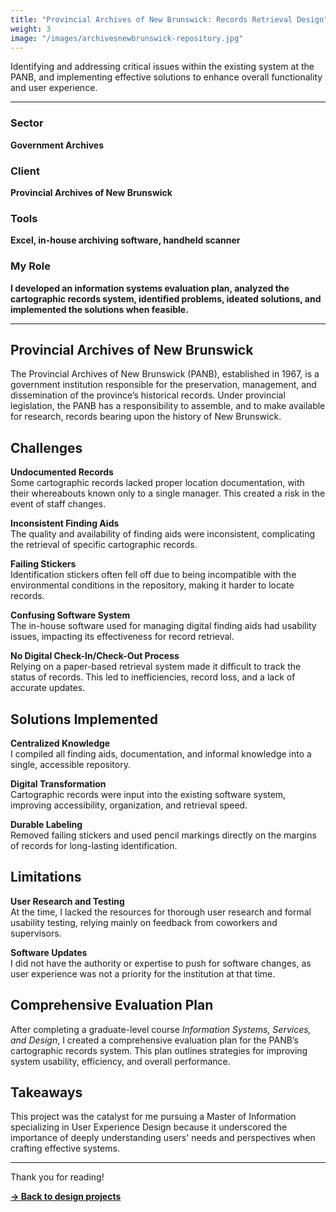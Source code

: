 ```yaml
---
title: "Provincial Archives of New Brunswick: Records Retrieval Design"
weight: 3
image: "/images/archivesnewbrunswick-repository.jpg"
---
```


Identifying and addressing critical issues within the existing system at the PANB, and implementing effective solutions to enhance overall functionality and user experience.

---

### Sector  
**Government Archives**

### Client  
**Provincial Archives of New Brunswick**

### Tools  
**Excel, in-house archiving software, handheld scanner**

### My Role  
**I developed an information systems evaluation plan, analyzed the cartographic records system, identified problems, ideated solutions, and implemented the solutions when feasible.**

---

## Provincial Archives of New Brunswick

The Provincial Archives of New Brunswick (PANB), established in 1967, is a government institution responsible for the preservation, management, and dissemination of the province’s historical records. Under provincial legislation, the PANB has a responsibility to assemble, and to make available for research, records bearing upon the history of New Brunswick.

## Challenges

**Undocumented Records**  
Some cartographic records lacked proper location documentation, with their whereabouts known only to a single manager. This created a risk in the event of staff changes.

**Inconsistent Finding Aids**  
The quality and availability of finding aids were inconsistent, complicating the retrieval of specific cartographic records.

**Failing Stickers**  
Identification stickers often fell off due to being incompatible with the environmental conditions in the repository, making it harder to locate records.

**Confusing Software System**  
The in-house software used for managing digital finding aids had usability issues, impacting its effectiveness for record retrieval.

**No Digital Check-In/Check-Out Process**  
Relying on a paper-based retrieval system made it difficult to track the status of records. This led to inefficiencies, record loss, and a lack of accurate updates.

## Solutions Implemented

**Centralized Knowledge**  
I compiled all finding aids, documentation, and informal knowledge into a single, accessible repository.

**Digital Transformation**  
Cartographic records were input into the existing software system, improving accessibility, organization, and retrieval speed.

**Durable Labeling**  
Removed failing stickers and used pencil markings directly on the margins of records for long-lasting identification.

## Limitations

**User Research and Testing**  
At the time, I lacked the resources for thorough user research and formal usability testing, relying mainly on feedback from coworkers and supervisors.

**Software Updates**  
I did not have the authority or expertise to push for software changes, as user experience was not a priority for the institution at that time.

## Comprehensive Evaluation Plan
After completing a graduate-level course *Information Systems, Services, and Design*, I created a comprehensive evaluation plan for the PANB’s cartographic records system. This plan outlines strategies for improving system usability, efficiency, and overall performance.

## Takeaways
This project was the catalyst for me pursuing a Master of Information specializing in User Experience Design because it underscored the importance of deeply understanding users' needs and perspectives when crafting effective systems.

---

Thank you for reading! 

[**→ Back to design projects**](https://nadiamariyan.ca/design)
